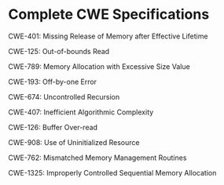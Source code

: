 

# Complete CWE Specifications

CWE-401: Missing Release of Memory after Effective Lifetime

CWE-125: Out-of-bounds Read

CWE-789: Memory Allocation with Excessive Size Value

CWE-193: Off-by-one Error

CWE-674: Uncontrolled Recursion

CWE-407: Inefficient Algorithmic Complexity

CWE-126: Buffer Over-read

CWE-908: Use of Uninitialized Resource

CWE-762: Mismatched Memory Management Routines

CWE-1325: Improperly Controlled Sequential Memory Allocation
